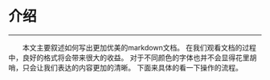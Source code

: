 # 介绍

<!--画一条横线，有两种方式，格式一-->

---  

&emsp;&emsp;本文主要叙述如何写出更加优美的markdown文档。
在我们观看文档的过程中，良好的格式将会带来很大的收益。
对于不同颜色的字体也并不会显得花里胡哨，只会让我们表达的内容更加的清晰。
下面来具体的看一下操作的流程。


<div style="height: 100px"></div>
